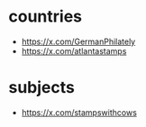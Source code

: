 # countries
- https://x.com/GermanPhilately
- https://x.com/atlantastamps

# subjects
- https://x.com/stampswithcows
